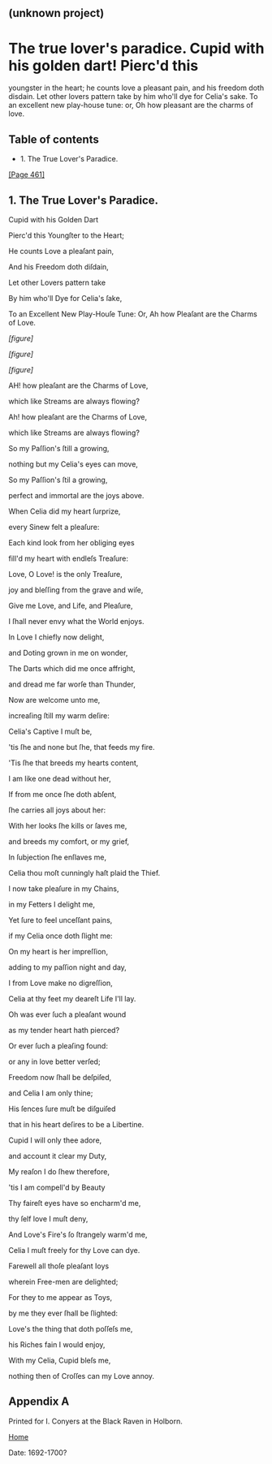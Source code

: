 ## (unknown project)

# The true lover's paradice. Cupid with his golden dart! Pierc'd this
youngster in the heart; he counts love a pleasant pain, and his freedom doth
disdain. Let other lovers pattern take by him who'll dye for Celia's sake. To
an excellent new play-house tune: or, Oh how pleasant are the charms of love.

## Table of contents

  * 1\. The True Lover's Paradice.

[[Page 461]](http://eebo.chadwyck.com/downloadtiff?vid=183573&page=1)

## 1\. The True Lover's Paradice.

Cupid with his Golden Dart

Pierc'd this Youngſter to the Heart;

He counts Love a pleaſant pain,

And his Freedom doth diſdain,

Let other Lovers pattern take

By him who'll Dye for Celia's ſake,

To an Excellent New Play-Houſe Tune: Or, Ah how Pleaſant are the Charms of
Love.

_[figure]_

_[figure]_

_[figure]_

AH! how pleaſant are the Charms of Love,

which like Streams are always flowing?

Ah! how pleaſant are the Charms of Love,

which like Streams are always flowing?

So my Paſſion's ſtill a growing,

nothing but my Celia's eyes can move,

So my Paſſion's ſtil a growing,

perfect and immortal are the joys above.

When Celia did my heart ſurprize,

every Sinew felt a pleaſure:

Each kind look from her obliging eyes

fill'd my heart with endleſs Treaſure:

Love, O Love! is the only Treaſure,

joy and bleſſing from the grave and wiſe,

Give me Love, and Life, and Pleaſure,

I ſhall never envy what the World enjoys.

In Love I chiefly now delight,

and Doting grown in me on wonder,

The Darts which did me once affright,

and dread me far worſe than Thunder,

Now are welcome unto me,

increaſing ſtill my warm deſire:

Celia's Captive I muſt be,

'tis ſhe and none but ſhe, that feeds my fire.

'Tis ſhe that breeds my hearts content,

I am like one dead without her,

If from me once ſhe doth abſent,

ſhe carries all joys about her:

With her looks ſhe kills or ſaves me,

and breeds my comfort, or my grief,

In ſubjection ſhe enſlaves me,

Celia thou moſt cunningly haſt plaid the Thief.

I now take pleaſure in my Chains,

in my Fetters I delight me,

Yet ſure to feel unceſſant pains,

if my Celia once doth ſlight me:

On my heart is her impreſſion,

adding to my paſſion night and day,

I from Love make no digreſſion,

Celia at thy feet my deareſt Life I'll lay.

Oh was ever ſuch a pleaſant wound

as my tender heart hath pierced?

Or ever ſuch a pleaſing found:

or any in love better verſed;

Freedom now ſhall be deſpiſed,

and Celia I am only thine;

His ſences ſure muſt be diſguiſed

that in his heart deſires to be a Libertine.

Cupid I will only thee adore,

and account it clear my Duty,

My reaſon I do ſhew therefore,

'tis I am compell'd by Beauty

Thy faireſt eyes have so encharm'd me,

thy ſelf love I muſt deny,

And Love's Fire's ſo ſtrangely warm'd me,

Celia I muſt freely for thy Love can dye.

Farewell all thoſe pleaſant Ioys

wherein Free-men are delighted;

For they to me appear as Toys,

by me they ever ſhall be ſlighted:

Love's the thing that doth poſſeſs me,

his Riches fain I would enjoy,

With my Celia, Cupid bleſs me,

nothing then of Croſſes can my Love annoy.

## Appendix A

Printed for I. Conyers at the Black Raven in Holborn.

[Home](/)

Date: 1692-1700?  

